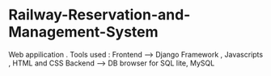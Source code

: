 # Railway-Reservation-and-Management-System
Web appilication . 
 Tools used : Frontend -->
                        Django Framework , Javascripts , HTML and CSS
              Backend  -->
                        DB browser for SQL lite, MySQL
